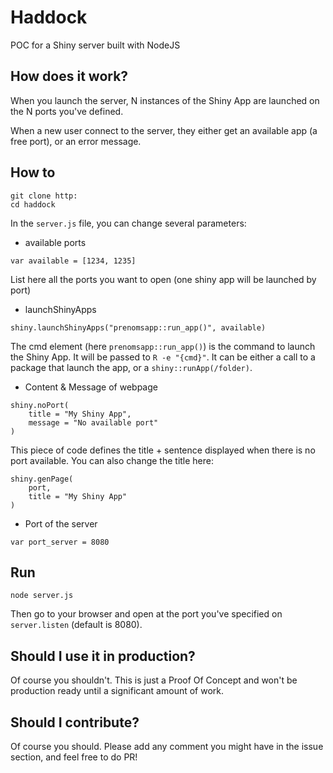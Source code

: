# Haddock

POC for a Shiny server built with NodeJS

## How does it work?

When you launch the server, N instances of the Shiny App are launched on the N ports you've defined. 

When a new user connect to the server, they either get an available app (a free port), or an error message. 

## How to 

``` 
git clone http:
cd haddock
```

In the `server.js` file, you can change several parameters: 

+ available ports

```
var available = [1234, 1235]
```

List here all the ports you want to open (one shiny app will be launched by port)

+ launchShinyApps

```
shiny.launchShinyApps("prenomsapp::run_app()", available)
```

The cmd element (here `prenomsapp::run_app()`) is the command to launch the Shiny App. It will be passed to `R -e "{cmd}"`. It can be either a call to a package that launch the app, or a `shiny::runApp(/folder)`.

+ Content & Message of webpage 

```
shiny.noPort(
	title = "My Shiny App", 
	message = "No available port"
)
```

This piece of code defines the title + sentence displayed when there is no port available. You can also change the title here:

```
shiny.genPage(
	port, 
	title = "My Shiny App"
)
```

+ Port of the server 

```
var port_server = 8080
```

## Run 

```
node server.js
```

Then go to your browser and open at the port you've specified on `server.listen` (default is 8080).

## Should I use it in production? 

Of course you shouldn't. This is just a Proof Of Concept and won't be production ready until a significant amount of work. 

## Should I contribute? 

Of course you should. Please add any comment you might have in the issue section, and feel free to do PR!

